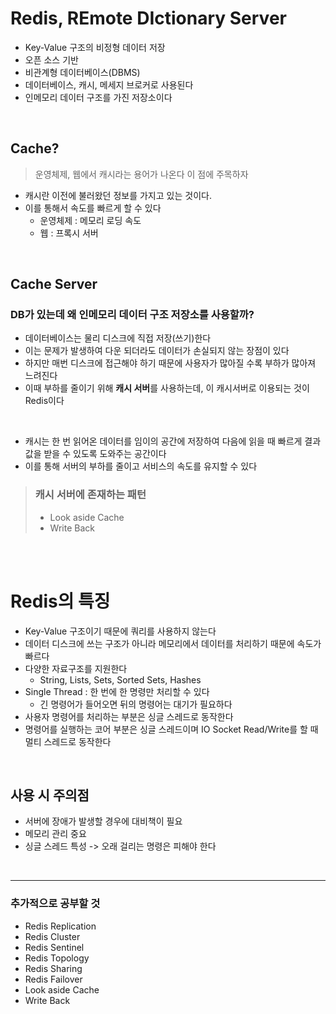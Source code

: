 # Redis, REmote DIctionary Server

* Key-Value 구조의 비정형 데이터 저장
* 오픈 소스 기반
* 비관계형 데이터베이스(DBMS)
* 데이터베이스, 캐시, 메세지 브로커로 사용된다
* 인메모리 데이터 구조를 가진 저장소이다

<br>

## Cache?

> 운영체제, 웹에서 캐시라는 용어가 나온다 이 점에 주목하자

* 캐시란 이전에 불러왔던 정보를 가지고 있는 것이다.
* 이를 통해서 속도를 빠르게 할 수 있다
    * 운영체제 : 메모리 로딩 속도
    * 웹 : 프록시 서버

<br>

## Cache Server

### DB가 있는데 왜 인메모리 데이터 구조 저장소를 사용할까?

* 데이터베이스는 물리 디스크에 직접 저장(쓰기)한다
* 이는 문제가 발생하여 다운 되더라도 데이터가 손실되지 않는 장점이 있다
* 하지만 매번 디스크에 접근해야 하기 때문에 사용자가 많아질 수록 부하가 많아져 느려진다
* 이때 부하를 줄이기 위해 **캐시 서버**를 사용하는데, 이 캐시서버로 이용되는 것이 Redis이다

<br>

* 캐시는 한 번 읽어온 데이터를 임이의 공간에 저장하여 다음에 읽을 때 빠르게 결과값을 받을 수 있도록 도와주는 공간이다
* 이를 통해 서버의 부하를 줄이고 서비스의 속도를 유지할 수 있다

> ### 캐시 서버에 존재하는 패턴
> * Look aside Cache
> * Write Back

<br>
<br>

# Redis의 특징

* Key-Value 구조이기 때문에 쿼리를 사용하지 않는다
* 데이터 디스크에 쓰는 구조가 아니라 메모리에서 데이터를 처리하기 때문에 속도가 빠르다
* 다양한 자료구조를 지원한다
    * String, Lists, Sets, Sorted Sets, Hashes
* Single Thread : 한 번에 한 명령만 처리할 수 있다
    * 긴 명령어가 들어오면 뒤의 명령어는 대기가 필요하다
* 사용자 명령어를 처리하는 부분은 싱글 스레드로 동작한다
* 명령어를 실행하는 코어 부분은 싱글 스레드이며 IO Socket Read/Write를 할 때 멀티 스레드로 동작한다

<br>

## 사용 시 주의점

* 서버에 장애가 발생할 경우에 대비책이 필요
* 메모리 관리 중요
* 싱글 스레드 특성 -> 오래 걸리는 명령은 피해야 한다

<br>

- - -

### 추가적으로 공부할 것

* Redis Replication
* Redis Cluster
* Redis Sentinel
* Redis Topology
* Redis Sharing
* Redis Failover
* Look aside Cache
* Write Back
